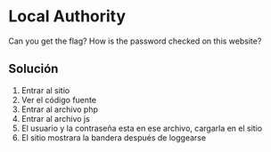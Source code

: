 # Local Authority
Can you get the flag?
How is the password checked on this website?

## Solución
1. Entrar al sitio
2. Ver el código fuente
3. Entrar al archivo php
4. Entrar al archivo js
5. El usuario y la contraseña esta en ese archivo, cargarla en el sitio
6. El sitio mostrara la bandera después de loggearse